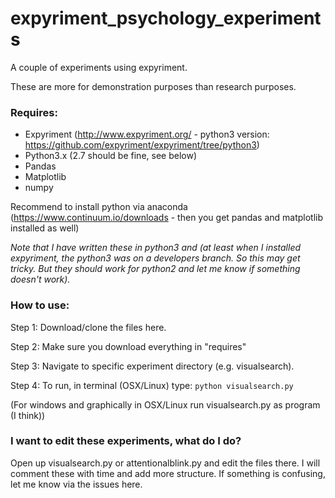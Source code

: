# expyriment_psychology_experiments
A couple of experiments using expyriment. 

These are more for demonstration purposes than research purposes. 

### Requires: 

- Expyriment (http://www.expyriment.org/ - python3 version: https://github.com/expyriment/expyriment/tree/python3)
- Python3.x (2.7 should be fine, see below) 
- Pandas 
- Matplotlib
- numpy

Recommend to install python via anaconda (https://www.continuum.io/downloads - then you get pandas and matplotlib installed as well)

*Note that I have written these in python3 and (at least when I installed expyriment, the python3 was on a developers branch. So this may get tricky. But they *should* work for python2 and let me know if something doesn't work).* 


### How to use: 

Step 1: 
Download/clone the files here. 

Step 2: 
Make sure you download everything in "requires"

Step 3: 
Navigate to specific experiment directory (e.g. visualsearch). 

Step 4:
To run, in terminal (OSX/Linux) type: `python visualsearch.py` 

(For windows and graphically in OSX/Linux run visualsearch.py as program (I think))

### I want to edit these experiments, what do I do? 
Open up visualsearch.py or attentionalblink.py and edit the files there. I will comment these with time and add more structure. If something is confusing, let me know via the issues here. 




